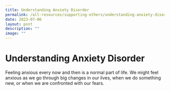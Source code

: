 ```yaml
---
title: Understanding Anxiety Disorder
permalink: /all-resources/supporting-others/understanding-anxiety-disorder/
date: 2023-07-06
layout: post
description: ""
image: ""
---
```

# Understanding Anxiety Disorder
Feeling anxious every now and then is a normal part of life. We might feel anxious as we go through big changes in our lives, when we do something new, or when we are confronted with our fears.